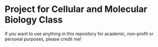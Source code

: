 # Project for Cellular and Molecular Biology Class 
If you want to use anything in this repository for academic, non-profit  or personal purposes, please credit me!
